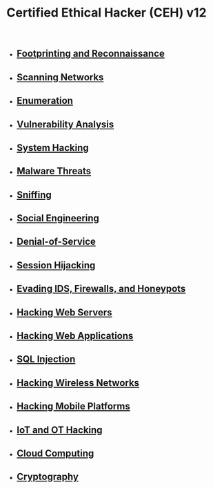 # Certified Ethical Hacker (CEH) v12

<br>

- ## [Footprinting and Reconnaissance](modules/Footprinting_and_Reconnaissance.md)
- ## [Scanning Networks](modules/Scanning_Networks.md)
- ## [Enumeration](modules/Enumeration.md)
- ## [Vulnerability Analysis](modules/Vulnerability_Analysis.md)
- ## [System Hacking](modules/System_Hacking.md)
- ## [Malware Threats](modules/Malware_Threats.md)
- ## [Sniffing](modules/Sniffing.md)
- ## [Social Engineering](modules/Social_Engineering.md)
- ## [Denial-of-Service](modules/Denial_of_Service.md)
- ## [Session Hijacking](modules/Session_Hijacking.md)
- ## [Evading IDS, Firewalls, and Honeypots](modules/Evading_IDS_Firewalls_and_Honeypots.md)
- ## [Hacking Web Servers](modules/Hacking_Web_Servers.md)
- ## [Hacking Web Applications](modules/Hacking_Web_Applications.md)
- ## [SQL Injection](modules/SQL_Injection.md)
- ## [Hacking Wireless Networks](modules/Hacking_Wireless_Networks.md)
- ## [Hacking Mobile Platforms](modules/Hacking_Mobile_Platforms.md)
- ## [IoT and OT Hacking](modules/IoT_and_OT_Hacking.md)
- ## [Cloud Computing](modules/Cloud_Computing.md)
- ## [Cryptography](modules/Cryptography.md)


<!-- GitAds-Verify: GEKHXAG9CRGUKB5MGMPDDQAO43U38YZ2 -->

